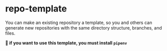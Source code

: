 # repo-template

You can make an existing repository a template, so you and others can generate new repositories with the same directory structure, branches, and files.

**🚨 if you want to use this template, you must install `pipenv`** 
